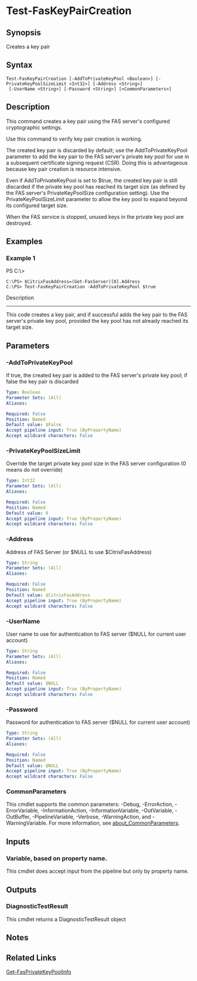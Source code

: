 # Test-FasKeyPairCreation

## Synopsis
Creates a key pair

## Syntax

```
Test-FasKeyPairCreation [-AddToPrivateKeyPool <Boolean>] [-PrivateKeyPoolSizeLimit <Int32>] [-Address <String>]
 [-UserName <String>] [-Password <String>] [<CommonParameters>]
```

## Description
This command creates a key pair using the FAS server's configured cryptographic settings.

Use this command to verify key pair creation is working.

The created key pair is discarded by default; use the AddToPrivateKeyPool parameter to add the key pair to the FAS server's private key pool
for use in a subsequent certificate signing request (CSR).
Doing this is advantageous because key pair creation is resource intensive.

Even if AddToPrivateKeyPool is set to $true, the created key pair is still discarded if the private key pool has reached its target size (as defined
by the FAS server's PrivateKeyPoolSize configuration setting).
Use the PrivateKeyPoolSizeLimit parameter to allow the key pool to
expand beyond its configured target size.

When the FAS service is stopped, unused keys in the private key pool are destroyed.

## Examples

### Example 1
PS C:\\\>

```
C:\PS> $CitrixFasAddress=(Get-FasServer)[0].Address
C:\PS> Test-FasKeyPairCreation -AddToPrivateKeyPool $true
```

Description

-----------

This code creates a key pair, and if successful adds the key pair to the FAS server's private key pool,
provided the key pool has not already reached its target size.

## Parameters

### -AddToPrivateKeyPool
If true, the created key pair is added to the FAS server's private key pool; if false the key pair is discarded

```yaml
Type: Boolean
Parameter Sets: (All)
Aliases:

Required: False
Position: Named
Default value: $False
Accept pipeline input: True (ByPropertyName)
Accept wildcard characters: False
```

### -PrivateKeyPoolSizeLimit
Override the target private key pool size in the FAS server configuration (0 means do not override)

```yaml
Type: Int32
Parameter Sets: (All)
Aliases:

Required: False
Position: Named
Default value: 0
Accept pipeline input: True (ByPropertyName)
Accept wildcard characters: False
```

### -Address
Address of FAS Server (or $NULL to use $CitrixFasAddress)

```yaml
Type: String
Parameter Sets: (All)
Aliases:

Required: False
Position: Named
Default value: $CitrixFasAddress
Accept pipeline input: True (ByPropertyName)
Accept wildcard characters: False
```

### -UserName
User name to use for authentication to FAS server ($NULL for current user account)

```yaml
Type: String
Parameter Sets: (All)
Aliases:

Required: False
Position: Named
Default value: $NULL
Accept pipeline input: True (ByPropertyName)
Accept wildcard characters: False
```

### -Password
Password for authentication to FAS server ($NULL for current user account)

```yaml
Type: String
Parameter Sets: (All)
Aliases:

Required: False
Position: Named
Default value: $NULL
Accept pipeline input: True (ByPropertyName)
Accept wildcard characters: False
```

### CommonParameters
This cmdlet supports the common parameters: -Debug, -ErrorAction, -ErrorVariable, -InformationAction, -InformationVariable, -OutVariable, -OutBuffer, -PipelineVariable, -Verbose, -WarningAction, and -WarningVariable. For more information, see [about_CommonParameters](http://go.microsoft.com/fwlink/?LinkID=113216).

## Inputs

### Variable, based on property name.
This cmdlet does accept input from the pipeline but only by property name.

## Outputs

### DiagnosticTestResult
This cmdlet returns a DiagnosticTestResult object

## Notes

## Related Links

[Get-FasPrivateKeyPoolInfo]()


